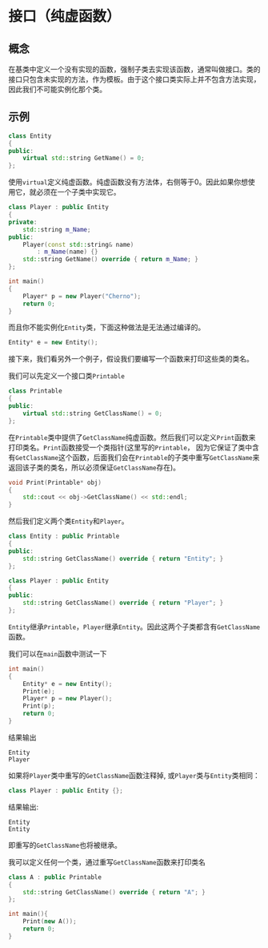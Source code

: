 # 接口（纯虚函数）

## 概念
在基类中定义一个没有实现的函数，强制子类去实现该函数，通常叫做接口。类的接口只包含未实现的方法，作为模板。由于这个接口类实际上并不包含方法实现，因此我们不可能实例化那个类。

## 示例
```c++
class Entity
{
public:
    virtual std::string GetName() = 0;
};
```
使用`virtual`定义纯虚函数。纯虚函数没有方法体，右侧等于0。因此如果你想使用它，就必须在一个子类中实现它。
```c++
class Player : public Entity
{
private:
    std::string m_Name;
public:
    Player(const std::string& name)
        : m_Name(name) {}
    std::string GetName() override { return m_Name; }
};

int main()
{
    Player* p = new Player("Cherno");
    return 0;
}
```
而且你不能实例化`Entity`类，下面这种做法是无法通过编译的。
```c++
Entity* e = new Entity();
```

接下来，我们看另外一个例子，假设我们要编写一个函数来打印这些类的类名。

我们可以先定义一个接口类`Printable`
```c++
class Printable
{
public:
    virtual std::string GetClassName() = 0;
};
```

在`Printable`类中提供了`GetClassName`纯虚函数。然后我们可以定义`Print`函数来打印类名。`Print`函数接受一个类指针(这里写的`Printable`， 因为它保证了类中含有`GetClassName`这个函数，后面我们会在`Printable`的子类中重写`GetClassName`来返回该子类的类名，所以必须保证`GetClassName`存在)。

```c++
void Print(Printable* obj)
{
    std::cout << obj->GetClassName() << std::endl;
}
```

然后我们定义两个类`Entity`和`Player`。
```c++
class Entity : public Printable
{
public:
    std::string GetClassName() override { return "Entity"; }
};

class Player : public Entity
{
public:
    std::string GetClassName() override { return "Player"; }
};
```
`Entity`继承`Printable`，`Player`继承`Entity`。因此这两个子类都含有`GetClassName`函数。

我们可以在`main`函数中测试一下
```c++
int main()
{
    Entity* e = new Entity();
    Print(e);
    Player* p = new Player();
    Print(p);
    return 0;
}
```
结果输出
```
Entity
Player
```
如果将`Player`类中重写的`GetClassName`函数注释掉, 或`Player`类与`Entity`类相同：
```c++
class Player : public Entity {};
```
结果输出:
```
Entity
Entity
```
即重写的`GetClassName`也将被继承。

我可以定义任何一个类，通过重写`GetClassName`函数来打印类名
```c++
class A : public Printable
{
    std::string GetClassName() override { return "A"; }
};

int main(){
    Print(new A());
    return 0;
}
```

